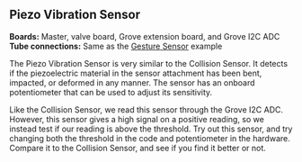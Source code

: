 ## Piezo Vibration Sensor
**Boards:** Master, valve board, Grove extension board, and Grove I2C ADC</br>
**Tube connections:** Same as the [Gesture Sensor](../GestureSensor) example

The Piezo Vibration Sensor is very similar to the Collision Sensor. It detects if the piezoelectric material in the sensor attachment has been bent, impacted, or deformed in any manner. The sensor has an onboard potentiometer that can be used to adjust its sensitivity.

Like the Collision Sensor, we read this sensor through the Grove I2C ADC. However, this sensor gives a high signal on a positive reading, so we instead test if our reading is above the threshold. Try out this sensor, and try changing both the threshold in the code and potentiometer in the hardware. Compare it to the Collision Sensor, and see if you find it better or not.

